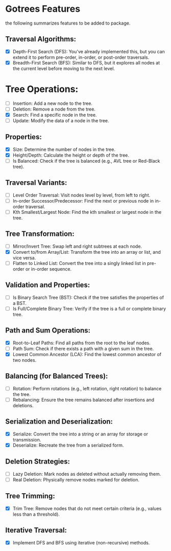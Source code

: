 # Gotrees Features

the following summarizes features to be added to package.

## Traversal Algorithms:

- [x] Depth-First Search (DFS): You've already implemented this, but you can extend it to perform pre-order, in-order, or post-order traversals.
- [x] Breadth-First Search (BFS): Similar to DFS, but it explores all nodes at the current level before moving to the next level.

# Tree Operations:

- [ ] Insertion: Add a new node to the tree.
- [ ] Deletion: Remove a node from the tree.
- [x] Search: Find a specific node in the tree.
- [ ] Update: Modify the data of a node in the tree.

## Properties:

- [x] Size: Determine the number of nodes in the tree.
- [x] Height/Depth: Calculate the height or depth of the tree.
- [ ] Is Balanced: Check if the tree is balanced (e.g., AVL tree or Red-Black tree).

## Traversal Variants:

- [ ] Level Order Traversal: Visit nodes level by level, from left to right.
- [ ] In-order Successor/Predecessor: Find the next or previous node in in-order traversal.
- [ ] Kth Smallest/Largest Node: Find the kth smallest or largest node in the tree.

## Tree Transformation:

- [ ] Mirror/Invert Tree: Swap left and right subtrees at each node.
- [x] Convert to/from Array/List: Transform the tree into an array or list, and vice versa.
- [ ] Flatten to Linked List: Convert the tree into a singly linked list in pre-order or in-order sequence.

## Validation and Properties:

- [ ] Is Binary Search Tree (BST): Check if the tree satisfies the properties of a BST.
- [ ] Is Full/Complete Binary Tree: Verify if the tree is a full or complete binary tree.

## Path and Sum Operations:

- [x] Root-to-Leaf Paths: Find all paths from the root to the leaf nodes.
- [ ] Path Sum: Check if there exists a path with a given sum in the tree.
- [x] Lowest Common Ancestor (LCA): Find the lowest common ancestor of two nodes.

## Balancing (for Balanced Trees):

- [ ] Rotation: Perform rotations (e.g., left rotation, right rotation) to balance the tree.
- [ ] Rebalancing: Ensure the tree remains balanced after insertions and deletions.

## Serialization and Deserialization:

- [x] Serialize: Convert the tree into a string or an array for storage or transmission.
- [x] Deserialize: Recreate the tree from a serialized form.

## Deletion Strategies:

- [ ] Lazy Deletion: Mark nodes as deleted without actually removing them.
- [ ] Real Deletion: Physically remove nodes marked for deletion.

## Tree Trimming:

- [x] Trim Tree: Remove nodes that do not meet certain criteria (e.g., values less than a threshold).

## Iterative Traversal:

- [x] Implement DFS and BFS using iterative (non-recursive) methods.